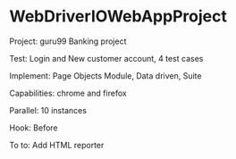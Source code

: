 # WebDriverIOWebAppProject

Project: guru99 Banking project

Test: Login and New customer account, 4 test cases

Implement: Page Objects Module, Data driven, Suite

Capabilities: chrome and firefox

Parallel: 10 instances

Hook: Before

To to: Add HTML reporter


